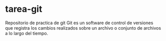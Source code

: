 # tarea-git
Repositorio de practica de git
Git es un software de control de versiones que registra los cambios realizados sobre un archivo o conjunto de archivos a lo largo del tiempo.
